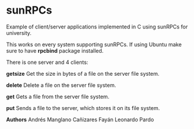 # sunRPCs
Example of client/server applications implemented in C using sunRPCs for university.

This works on every system supporting sunRPCs. If using Ubuntu make sure to have **rpcbind** package installed.

There is one server and 4 clients:

**getsize**
Get the size in bytes of a file on the server file system.

**delete**
Delete a file on the server file system.

**get**
Gets a file from the server file system.

**put**
Sends a file to the server, which stores it on its file system.


**Authors**
Andrés Manglano Cañizares
Fayán Leonardo Pardo
